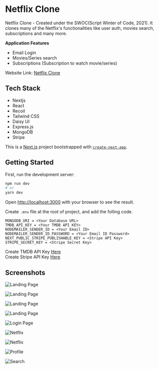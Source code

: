 # Netflix Clone

Netflix Clone - Created under the SWOC(Script Winter of Code, 2021). It clones many of the Netflix's functionalities like user auth, movies search, subscriptions and many more.

**Application Features**  
* Email Login
* Movies/Series search
* Subscriptions (Subscription to watch movie/series)

Website Link: [Netflix Clone](https://netflix-clone-tau-livid.vercel.app/)

## Tech Stack
* Nextjs
* React
* Recoil
* Tailwind CSS
* Daisy UI
* Express.js
* MongoDB
* Stripe

This is a [Next.js](https://nextjs.org/) project bootstrapped with [`create-next-app`](https://github.com/vercel/next.js/tree/canary/packages/create-next-app).

## Getting Started

First, run the development server:

```bash
npm run dev
# or
yarn dev
```

Open [http://localhost:3000](http://localhost:3000) with your browser to see the result.

Create `.env` file at the root of project, and add the folling code.

```
MONGODB_URI = <Your Database URL>
TMDB_API_KEY = <Your TMDB API KEY>
NODEMAILER_SENDER_ID = <Your Email ID>
NODEMAILER_SENDER_ID_PASSWORD = <Your Email ID Password>
NEXT_PUBLIC_STRIPE_PUBLISHABLE_KEY = <Stripe API Key>
STRIPE_SECRET_KEY = <Stripe Secret Key>
```

Create TMDB API Key [Here](https://www.themoviedb.org/)  
Create Stripe API Key [Here](https://stripe.com/in)



## Screenshots

![Landing Page](https://drive.google.com/uc?export=view&id=1p7oJ34xFr-RXjg-XAhZIjezpH_rdQrxW)  

![Landing Page](https://drive.google.com/uc?export=view&id=1qQnO5J_EB2EkwHcN00u9_pjEzSI6sDv1)  

![Landing Page](https://drive.google.com/uc?export=view&id=1DTl9kfKNnwPEvfQs-wfkgzIOTWHvusFD)  

![Landing Page](https://drive.google.com/uc?export=view&id=1u2ZWZ-xamk_SAhJhSfS6uM_XK0RJWcSQ)  

![Login Page](https://drive.google.com/uc?export=view&id=1PpTMBqtLGSOkQWeX862qrsAIGgoOqKCR)  

![Netflix](https://drive.google.com/uc?export=view&id=1YpD7WlUi25lroLnvfen8QVzid0IdmIL8)

![Netflix](https://drive.google.com/uc?export=view&id=1SSx73dz-i8SCFy4qo1usH__M4bry_BqQ)

![Profile](https://drive.google.com/uc?export=view&id=1LpiaZjOe-FO1vYNwqBAhXlauCXlWO9TG)

![Search](https://drive.google.com/uc?export=view&id=1_Y8upzTgmVYD44DQ00p2zicXKsle8iTj)
